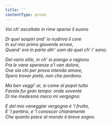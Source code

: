 ```yaml
---
title: ''
contentType: prose
---
```


_Voi ch‘ ascoltate in rime sparse il suono_

_Di quei sospiri ond’ io nudriva il core  
In sul mio primo giovenile errore,  
Quand’ era in parte altr’ uom da quel ch’ i’ sono;_

_Del vario stile, in ch’ io piango e ragiono  
Fra le vane speranze e’l van dolore,  
Ove sia chi per prova intenda amore,  
Spero trovar pietà, non che perdono._

_Ma ben veggi’ or, si come al popol tutto  
Favola fui gran tempo: onde sovente  
Di me medesmo meco mi vergogno:_

_E del mio vaneggiar vergogna è ’l frutto,  
E ’l pentirsi, e ’l conoscer chiaramente  
Che quanto piace al mondo è breve sogno._
